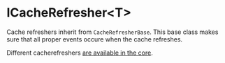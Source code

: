 # ICacheRefresher&lt;T&gt;

Cache refreshers inherit from `CacheRefresherBase`.  This base class makes sure that all proper events occure when the cache refreshes.

Different cacherefreshers [are available in the core](https://github.com/umbraco/Umbraco-CMS/tree/dev-v7/src/Umbraco.Web/Cache).